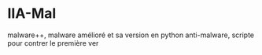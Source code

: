 # IIA-Mal
malware++, malware amélioré et sa version en python
anti-malware, scripte pour contrer le première ver
